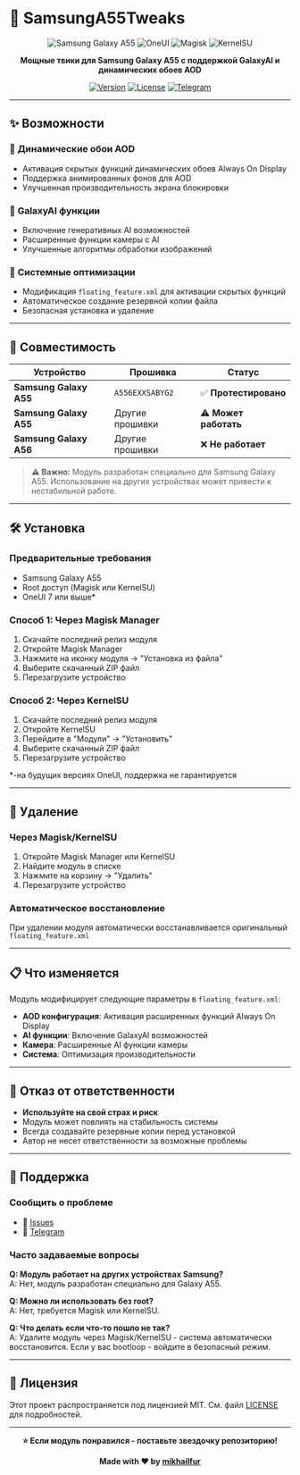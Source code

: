 # 🚀 SamsungA55Tweaks

<div align="center">

![Samsung Galaxy A55](https://img.shields.io/badge/Samsung-Galaxy%20A55-1428A0?style=for-the-badge)
![OneUI](https://img.shields.io/badge/OneUI-6.1-00D4AA?style=for-the-badge)
![Magisk](https://img.shields.io/badge/Magisk-✓-00C853?style=for-the-badge)
![KernelSU](https://img.shields.io/badge/KernelSU-✓-FF6B35?style=for-the-badge)

**Мощные твики для Samsung Galaxy A55 с поддержкой GalaxyAI и динамических обоев AOD**

[![Version](https://img.shields.io/badge/Version-1.1.0-blue.svg)](https://github.com/mikhailfur/SamsungA55Tweaks/releases)
[![License](https://img.shields.io/badge/License-MIT-green.svg)](LICENSE)
[![Telegram](https://img.shields.io/badge/Telegram-@dataisnotfound-0088CC.svg?logo=telegram)](https://t.me/dataisnotfound)

</div>

---

## ✨ Возможности

### 🎨 **Динамические обои AOD**
- Активация скрытых функций динамических обоев Always On Display
- Поддержка анимированных фонов для AOD
- Улучшенная производительность экрана блокировки

### 🤖 **GalaxyAI функции**
- Включение генеративных AI возможностей
- Расширенные функции камеры с AI
- Улучшенные алгоритмы обработки изображений

### 🔧 **Системные оптимизации**
- Модификация `floating_feature.xml` для активации скрытых функций
- Автоматическое создание резервной копии файла
- Безопасная установка и удаление

---

## 📱 Совместимость

| Устройство | Прошивка | Статус |
|------------|----------|---------|
| **Samsung Galaxy A55** | `A556EXXSABYG2` | ✅ **Протестировано** |
| **Samsung Galaxy A55** | Другие прошивки | ⚠️ **Может работать** |
| **Samsung Galaxy A56** | Другие прошивки | ❌ **Не работает**    |

> **⚠️ Важно:** Модуль разработан специально для Samsung Galaxy A55. Использование на других устройствах может привести к нестабильной работе.

---

## 🛠️ Установка

### Предварительные требования
- Samsung Galaxy A55
- Root доступ (Magisk или KernelSU)
- OneUI 7 или выше*

### Способ 1: Через Magisk Manager
1. Скачайте последний релиз модуля
2. Откройте Magisk Manager
3. Нажмите на иконку модуля → "Установка из файла"
4. Выберите скачанный ZIP файл
5. Перезагрузите устройство

### Способ 2: Через KernelSU
1. Скачайте последний релиз модуля
2. Откройте KernelSU
3. Перейдите в "Модули" → "Установить"
4. Выберите скачанный ZIP файл
5. Перезагрузите устройство

*-на будущих версиях OneUI, поддержка не гарантируется

---

## 🔄 Удаление

### Через Magisk/KernelSU
1. Откройте Magisk Manager или KernelSU
2. Найдите модуль в списке
3. Нажмите на корзину → "Удалить"
4. Перезагрузите устройство

### Автоматическое восстановление
При удалении модуля автоматически восстанавливается оригинальный `floating_feature.xml`

---

## 📋 Что изменяется

Модуль модифицирует следующие параметры в `floating_feature.xml`:

- **AOD конфигурация**: Активация расширенных функций Always On Display
- **AI функции**: Включение GalaxyAI возможностей
- **Камера**: Расширенные AI функции камеры
- **Система**: Оптимизация производительности

---

## 🚨 Отказ от ответственности

- **Используйте на свой страх и риск**
- Модуль может повлиять на стабильность системы
- Всегда создавайте резервные копии перед установкой
- Автор не несет ответственности за возможные проблемы

---

## 🐛 Поддержка

### Сообщить о проблеме
- 📱 [Issues](https://github.com/mikhailfur/SamsungA55Tweaks/issues)
- 💬 [Telegram](https://t.me/dataisnotfound)

### Часто задаваемые вопросы
**Q: Модуль работает на других устройствах Samsung?**  
A: Нет, модуль разработан специально для Galaxy A55.

**Q: Можно ли использовать без root?**  
A: Нет, требуется Magisk или KernelSU.

**Q: Что делать если что-то пошло не так?**  
A: Удалите модуль через Magisk/KernelSU - система автоматически восстановится. Если у вас bootloop - войдите в безопасный режим.

---

## 📄 Лицензия

Этот проект распространяется под лицензией MIT. См. файл [LICENSE](LICENSE) для подробностей.

---

<div align="center">

**⭐ Если модуль понравился - поставьте звездочку репозиторию!**

**Made with ❤️ by [mikhailfur](https://t.me/dataisnotfound)**

</div>